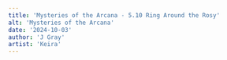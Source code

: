 ```yaml
---
title: 'Mysteries of the Arcana - 5.10 Ring Around the Rosy'
alt: 'Mysteries of the Arcana'
date: '2024-10-03'
author: 'J Gray'
artist: 'Keira'
---
```

